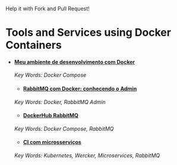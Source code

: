 Help it with Fork and Pull Request!

# Tools and Services using Docker Containers

- #### [Meu ambiente de desenvolvimento com Docker](https://imasters.com.br/desenvolvimento/meu-ambiente-de-desenvolvimento-com-docker?utm_source=iMasters&utm_campaign=9a4d9a347e-EMAIL_CAMPAIGN_2017_11_27_COPY_01&utm_medium=email&utm_term=0_c1528e6ab3-9a4d9a347e-360613889)

  _Key Words: Docker Compose_
  
  - #### [RabbitMQ com Docker: conhecendo o Admin](https://imasters.com.br/back-end/rabbitmq-com-docker-conhecendo-o-admin)

  _Key Words: Docker, RabbitMQ Admin_
  
  - #### [DockerHub RabbitMQ](https://hub.docker.com/r/bitnami/rabbitmq/)

  _Key Words: Docker Compose, RabbitMQ_
  
  - #### [CI com microsserviços](https://imasters.com.br/cloud/ci-com-microsservicos)

  _Key Words: Kubernetes, Wercker, Microservices, RabbitMQ_
